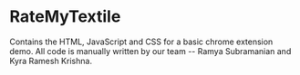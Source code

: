 # RateMyTextile
Contains the HTML, JavaScript and CSS for a basic chrome extension demo. All code is manually written by our team -- Ramya Subramanian and Kyra Ramesh Krishna.
